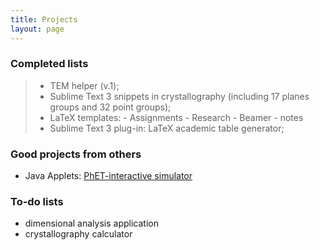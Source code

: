 ```yaml
---
title: Projects
layout: page
---
```


### Completed lists
> - TEM helper (v.1);
> - Sublime Text 3 snippets in crystallography (including 17 planes groups and 32 point groups);
> - LaTeX templates:
    - Assignments
    - Research
    - Beamer
    - notes
> - Sublime Text 3 plug-in: LaTeX academic table generator;

### Good projects from others
- Java Applets: [PhET-interactive simulator](http://phet.colorado.edu/en/simulations/category/new)

### To-do lists

- dimensional analysis application
- crystallography calculator